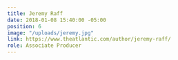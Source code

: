 ```yaml
---
title: Jeremy Raff
date: 2018-01-08 15:40:00 -05:00
position: 6
image: "/uploads/jeremy.jpg"
link: https://www.theatlantic.com/author/jeremy-raff/
role: Associate Producer
---
```


